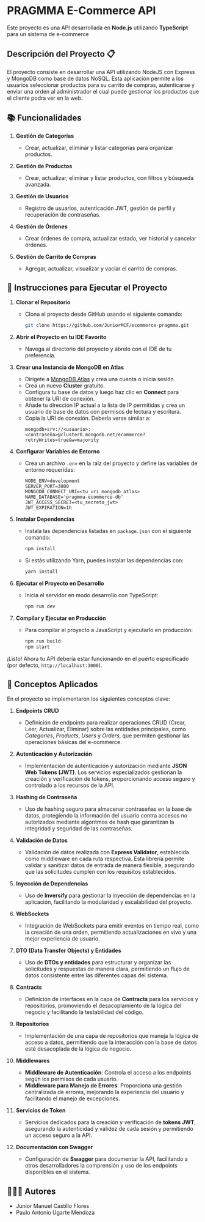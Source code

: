 # PRAGMMA E-Commerce API

Este proyecto es una API desarrollada en **Node.js** utilizando **TypeScript** para un sistema de e-commerce

## Descripción del Proyecto 📋

El proyecto consiste en desarrollar una API utilizando NodeJS con Express y MongoDB como base de datos NoSQL. Esta aplicación permite a los usuarios seleccionar productos para su carrito de compras, autenticarse y enviar una orden al administrador el cual puede gestionar los productos que el cliente podra ver en la web.

## 📚 Funcionalidades

1. **Gestión de Categorías**

   - Crear, actualizar, eliminar y listar categorías para organizar productos.

2. **Gestión de Productos**

   - Crear, actualizar, eliminar y listar productos, con filtros y búsqueda avanzada.

3. **Gestión de Usuarios**

   - Registro de usuarios, autenticación JWT, gestión de perfil y recuperación de contraseñas.

4. **Gestión de Órdenes**

   - Crear órdenes de compra, actualizar estado, ver historial y cancelar órdenes.

5. **Gestión de Carrito de Compras**
   - Agregar, actualizar, visualizar y vaciar el carrito de compras.


## 🚀 Instrucciones para Ejecutar el Proyecto

1. **Clonar el Repositorio**
   - Clona el proyecto desde GitHub usando el siguiente comando:
     ```bash
     git clone https://github.com/JuniorMCF/ecommerce-pragmma.git
     ```

2. **Abrir el Proyecto en tu IDE Favorito**
   - Navega al directorio del proyecto y ábrelo con el IDE de tu preferencia.

3. **Crear una Instancia de MongoDB en Atlas**
   - Dirígete a [MongoDB Atlas](https://www.mongodb.com/cloud/atlas) y crea una cuenta o inicia sesión.
   - Crea un nuevo **Cluster** gratuito.
   - Configura tu base de datos y luego haz clic en **Connect** para obtener la URI de conexión.
   - Añade tu dirección IP actual a la lista de IP permitidas y crea un usuario de base de datos con permisos de lectura y escritura.
   - Copia la URI de conexión. Debería verse similar a:
     ```
     mongodb+srv://<usuario>:<contraseña>@cluster0.mongodb.net/ecommerce?retryWrites=true&w=majority
     ```

4. **Configurar Variables de Entorno**
   - Crea un archivo `.env` en la raíz del proyecto y define las variables de entorno requeridas:
     ```env
     NODE_ENV=development
     SERVER_PORT=3000
     MONGODB_CONNECT_URI=<tu_uri_mongodb_atlas>
     NAME_DATABASE='pragmma-ecommerce-db'
     JWT_ACCESS_SECRET=<tu_secreto_jwt>
     JWT_EXPIRATION=1h
     ```

5. **Instalar Dependencias**
   - Instala las dependencias listadas en `package.json` con el siguiente comando:
     ```bash
     npm install
     ```
   - Si estás utilizando Yarn, puedes instalar las dependencias con:
     ```bash
     yarn install
     ```

6. **Ejecutar el Proyecto en Desarrollo**
   - Inicia el servidor en modo desarrollo con TypeScript:
     ```bash
     npm run dev
     ```

7. **Compilar y Ejecutar en Producción**
   - Para compilar el proyecto a JavaScript y ejecutarlo en producción:
     ```bash
     npm run build
     npm start
     ```

¡Listo! Ahora tu API debería estar funcionando en el puerto especificado (por defecto, `http://localhost:3000`).


## 📘 Conceptos Aplicados

En el proyecto se implementaron los siguientes conceptos clave:

1. **Endpoints CRUD**
   - Definición de endpoints para realizar operaciones CRUD (Crear, Leer, Actualizar, Eliminar) sobre las entidades principales, como *Categories*, *Products*, *Users* y *Orders*, que permiten gestionar las operaciones básicas del e-commerce.

2. **Autenticación y Autorización**
   - Implementación de autenticación y autorización mediante **JSON Web Tokens (JWT)**. Los servicios especializados gestionan la creación y verificación de tokens, proporcionando acceso seguro y controlado a los recursos de la API.

3. **Hashing de Contraseña**
   - Uso de hashing seguro para almacenar contraseñas en la base de datos, protegiendo la información del usuario contra accesos no autorizados mediante algoritmos de hash que garantizan la integridad y seguridad de las contraseñas.

4. **Validación de Datos**
   - Validación de datos realizada con **Express Validator**, establecida como middleware en cada ruta respectiva. Esta librería permite validar y sanitizar datos de entrada de manera flexible, asegurando que las solicitudes cumplen con los requisitos establecidos.

5. **Inyección de Dependencias**
   - Uso de **Inversify** para gestionar la inyección de dependencias en la aplicación, facilitando la modularidad y escalabilidad del proyecto.

6. **WebSockets**
   - Integración de WebSockets para emitir eventos en tiempo real, como la creación de una orden, permitiendo actualizaciones en vivo y una mejor experiencia de usuario.

7. **DTO (Data Transfer Objects) y Entidades**
   - Uso de **DTOs y entidades** para estructurar y organizar las solicitudes y respuestas de manera clara, permitiendo un flujo de datos consistente entre las diferentes capas del sistema.

8. **Contracts**
   - Definición de interfaces en la capa de **Contracts** para los servicios y repositorios, promoviendo el desacoplamiento de la lógica del negocio y facilitando la testabilidad del código.

9. **Repositorios**
   - Implementación de una capa de repositorios que maneja la lógica de acceso a datos, permitiendo que la interacción con la base de datos esté desacoplada de la lógica de negocio.

10. **Middlewares**
    - **Middleware de Autenticación**: Controla el acceso a los endpoints según los permisos de cada usuario.
    - **Middleware para Manejo de Errores**: Proporciona una gestión centralizada de errores, mejorando la experiencia del usuario y facilitando el manejo de excepciones.

11. **Servicios de Token**
    - Servicios dedicados para la creación y verificación de **tokens JWT**, asegurando la autenticidad y validez de cada sesión y permitiendo un acceso seguro a la API.

12. **Documentación con Swagger**
    - Configuración de **Swagger** para documentar la API, facilitando a otros desarrolladores la comprensión y uso de los endpoints disponibles en el sistema.



## 👩🏻‍💻 Autores

- Junior Manuel Castillo Flores
- Paulo Antonio Ugarte Mendoza
